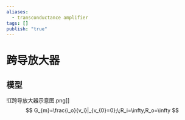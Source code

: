 ```yaml
---
aliases:
  - transconductance amplifier
tags: []
publish: "true"
---
```


# 跨导放大器
## 模型
![[跨导放大器示意图.png]]
$$
G_{m}=\frac{i_o}{v_i}|_{v_{0}=0};\;R_i=\infty,R_o=\infty
$$